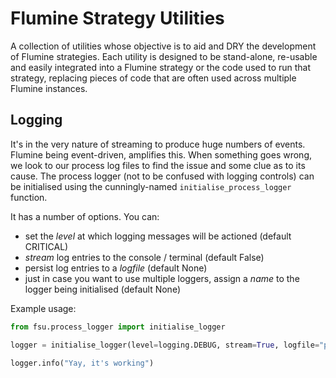 # Flumine Strategy Utilities

A collection of utilities whose objective is to aid and DRY the development of Flumine strategies. Each utility is designed to be stand-alone, re-usable and easily integrated into a Flumine strategy or the code used to run that strategy, replacing pieces of code that are often used across multiple Flumine instances.

## Logging

It's in the very nature of streaming to produce huge numbers of events. Flumine being event-driven, amplifies this. When something goes wrong, we look to our process log files to find the issue and some clue as to its cause. The process logger (not to be confused with logging controls) can be initialised using the cunningly-named ```initialise_process_logger``` function.

It has a number of options. You can:

* set the *level* at which logging messages will be actioned (default CRITICAL)
* *stream* log entries to the console / terminal (default False)
* persist log entries to a *logfile* (default None)
* just in case you want to use multiple loggers, assign a *name* to the logger being initialised (default None)

Example usage:

``` python
from fsu.process_logger import initialise_logger

logger = initialise_logger(level=logging.DEBUG, stream=True, logfile="path/to/logfile", name="myLogger")

logger.info("Yay, it's working")
```
